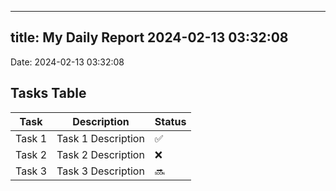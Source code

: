 
---
title: My Daily Report 2024-02-13 03:32:08
---

Date: 2024-02-13 03:32:08

## Tasks Table

| Task | Description | Status |
|------|-------------|--------|
| Task 1 | Task 1 Description | ✅ |
| Task 2 | Task 2 Description | ❌ |
| Task 3 | Task 3 Description | 🔜 |

